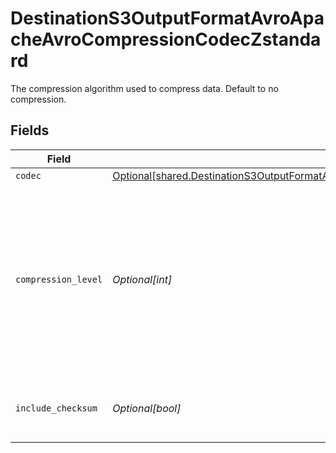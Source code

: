 # DestinationS3OutputFormatAvroApacheAvroCompressionCodecZstandard

The compression algorithm used to compress data. Default to no compression.


## Fields

| Field                                                                                                                                                                                      | Type                                                                                                                                                                                       | Required                                                                                                                                                                                   | Description                                                                                                                                                                                |
| ------------------------------------------------------------------------------------------------------------------------------------------------------------------------------------------ | ------------------------------------------------------------------------------------------------------------------------------------------------------------------------------------------ | ------------------------------------------------------------------------------------------------------------------------------------------------------------------------------------------ | ------------------------------------------------------------------------------------------------------------------------------------------------------------------------------------------ |
| `codec`                                                                                                                                                                                    | [Optional[shared.DestinationS3OutputFormatAvroApacheAvroCompressionCodecZstandardCodec]](undefined/models/shared/destinations3outputformatavroapacheavrocompressioncodeczstandardcodec.md) | :heavy_minus_sign:                                                                                                                                                                         | N/A                                                                                                                                                                                        |
| `compression_level`                                                                                                                                                                        | *Optional[int]*                                                                                                                                                                            | :heavy_minus_sign:                                                                                                                                                                         | Negative levels are 'fast' modes akin to lz4 or snappy, levels above 9 are generally for archival purposes, and levels above 18 use a lot of memory.                                       |
| `include_checksum`                                                                                                                                                                         | *Optional[bool]*                                                                                                                                                                           | :heavy_minus_sign:                                                                                                                                                                         | If true, include a checksum with each data block.                                                                                                                                          |